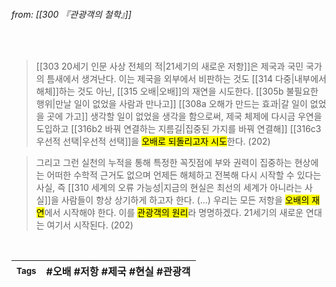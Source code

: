 
###### from: [[300 『관광객의 철학』]]

<br/>

>[[303 20세기 인문 사상 전체의 적|21세기의 새로운 저항]]은 제국과 국민 국가의 틈새에서 생겨난다. 이는 제국을 외부에서 비판하는 것도 [[314 다중|내부에서 해체]]하는 것도 아닌, [[315 오배|오배]]의 재연을 시도한다. [[305b 불필요한 행위|만날 일이 없었을 사람과 만나고]] [[308a 오해가 만드는 효과|갈 일이 없었을 곳에 가고]] 생각할 일이 없었을 생각을 함으로써, 제국 체제에 다시금 우연을 도입하고 [[316b2 바꿔 연결하는 지름길|집중된 가지를 바꿔 연결해]] [[316c3 우선적 선택|우선적 선택]]을 <mark class="hltr-yellow">오배로 되돌리고자 시도</mark>한다. (202)

>그리고 그런 실천의 누적을 통해 특정한 꼭짓점에 부와 권력이 집중하는 현상에는 어떠한 수학적 근거도 없으며 언제든 해체하고 전복해 다시 시작할 수 있다는 사실, 즉 [[310 세계의 오류 가능성|지금의 현실은 최선의 세계가 아니라는 사실]]을 사람들이 항상 상기하게 하고자 한다. (...) 우리는 모든 저항을 <mark class="hltr-yellow">오배의 재연</mark>에서 시작해야 한다. 이를 <mark class="hltr-yellow">관광객의 원리</mark>라 명명하겠다. 21세기의 새로운 연대는 여기서 시작된다. (202)

<br/>

| <small> Tags </small> | #오배 #저항 #제국 #현실 #관광객  |
| --- | --- |
